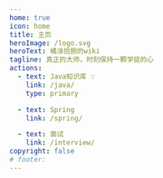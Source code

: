 ```yaml
---
home: true
icon: home
title: 主页
heroImage: /logo.svg
heroText: 橘涂拾捌的wiki
tagline: 真正的大师，时刻保持一颗学徒的心
actions:
  - text: Java知识库 💡
    link: /java/
    type: primary

  - text: Spring
    link: /spring/ 

  - text: 面试
    link: /interview/  
copyright: false
# footer: 
---
```




